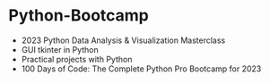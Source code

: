 # Python-Bootcamp

- 2023 Python Data Analysis & Visualization Masterclass
- GUI tkinter in Python
- Practical projects with Python
- 100 Days of Code: The Complete Python Pro Bootcamp for 2023
